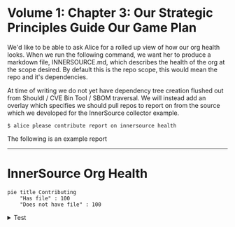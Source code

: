 # Volume 1: Chapter 3: Our Strategic Principles Guide Our Game Plan

We'd like to be able to ask Alice for a rolled up view of how our org
health looks. When we run the following command, we want her to
produce a markdown file, INNERSOURCE.md, which describes the health
of the org at the scope desired. By default this is the repo scope,
this would mean the repo and it's dependencies.

At time of writing we do not yet have dependency tree creation flushed
out from ShouldI / CVE Bin Tool / SBOM traversal. We will instead add
an overlay which specifies we should pull repos to report on from the
source which we developed for the InnerSource collector example.

```console
$ alice please contribute report on innersource health
```

The following is an example report

---

# InnerSource Org Health

```mermaid
pie title Contributing
    "Has file" : 100
    "Does not have file" : 100
```

<details>
<summary>Test</summary>

| Repo | Report URL              |
|------|-------------------------|
| ...  | https://chadig.com/good |
| ...  | https://nahdig.com/bad  |

</details>